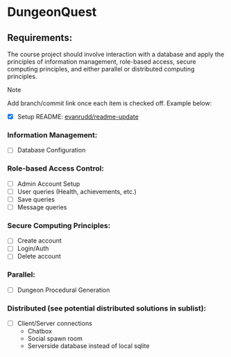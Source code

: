 # DungeonQuest

## Requirements:
The course project should involve interaction with a database and apply the principles of information management, role-based access, secure computing principles, and either parallel or distributed
computing principles.

> [!NOTE]
> Add branch/commit link once each item is checked off. Example below:
> - [X] Setup README: [evanrudd/readme-update](https://github.com/DRH22A/DungeonQuest/tree/evanrudd/readme-update)

### Information Management:
- [ ] Database Configuration

### Role-based Access Control:
- [ ] Admin Account Setup
- [ ] User queries (Health, achievements, etc.)
- [ ] Save queries
- [ ] Message queries

### Secure Computing Principles:
- [ ] Create account
- [ ] Login/Auth
- [ ] Delete account

### Parallel: 
- [ ] Dungeon Procedural Generation

### Distributed (see potential distributed solutions in sublist):
- [ ] Client/Server connections
   - Chatbox
   - Social spawn room
   - Serverside database instead of local sqlite
